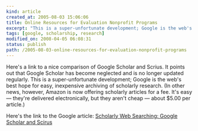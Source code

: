 ```yaml
---
kind: article
created_at: 2005-08-03 15:06:06
title: Online Resources for Evaluation Nonprofit Programs
excerpt: "This is a super-unfortunate development; Google is the web's best hope for easy, inexpensive archiving of scholarly research."
tags: [google, scholarship, research]
modified_on: 2008-04-05 06:08:31
status: publish 
path: /2005-08-03-online-resources-for-evaluation-nonprofit-programs
---
```


Here's a link to a nice comparison of Google Scholar and Scrius. It points out that Google Scholar has become neglected and is no longer updated regularly. This is a super-unfortunate development; Google is the web's best hope for easy, inexpensive archiving of scholarly research. (In other news, however, Amazon is now offering scholarly articles for a fee. It's easy &mdash; they're delivered electronically, but they aren't cheap &mdash; about $5.00 per article.)

Here's the link to the Google article:
<a href="http://www.infotoday.com/online/jul05/OnTheNet.shtml">Scholarly Web Searching: Google Scholar and Scirus</a>